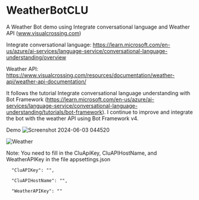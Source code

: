 # WeatherBotCLU
A Weather Bot demo using Integrate conversational language and Weather API (www.visualcrossing.com)

Integrate conversational language: https://learn.microsoft.com/en-us/azure/ai-services/language-service/conversational-language-understanding/overview

Weather API: https://www.visualcrossing.com/resources/documentation/weather-api/weather-api-documentation/

It follows the tutorial Integrate conversational language understanding with Bot Framework (https://learn.microsoft.com/en-us/azure/ai-services/language-service/conversational-language-understanding/tutorials/bot-framework). I continue to improve and integrate the bot with the weather API using Bot Framework v4.

Demo 
![Screenshot 2024-06-03 044520](https://github.com/vinhvu01/WeatherBotCLU/assets/53502920/fdc6f1d8-68be-424e-a495-9c0cbc427e6b)

![Weather](https://github.com/vinhvu01/WeatherBotCLU/assets/53502920/fa22f356-10ce-416f-9c65-dfec3a5ae57f)

Note: You need to fill in the CluApiKey, CluAPIHostName, and WeatherAPIKey in the file appsettings.json

      "CluAPIKey": "",
      
      "CluAPIHostName": "",
      
      "WeatherAPIKey": ""
      
